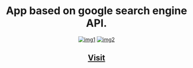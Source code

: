 <h1 align="center">App based on google search engine API.</h1>
<div align="center">
<a href="https://ibb.co/5n0MzTj"><img src="https://i.ibb.co/Tbfvnc0/img1.png" alt="img1" border="0"></a>
<a href="https://ibb.co/ZV8wrWd"><img src="https://i.ibb.co/qds48kB/img2.png" alt="img2" border="0"></a>
</div>

<h2 align="center"><a href="https://minigoogle.vercel.app">Visit</a></h2>
